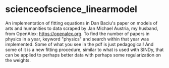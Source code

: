 # scienceofscience_linearmodel
An implementation of fitting equations in Dan Baciu's paper on models of arts and humanities to data scraped by Jan Michael Austria, my husband, from OpenAlex: https://openalex.org. To find the number of papers in physics in a year, keyword "physics" and search within that year was implemented. Some of what you see in the pdf is just pedagogical! And some of it is a new fitting procedure, similar to what is used with SINDy, that can be applied to perhaps better data with perhaps some regularization on the weights.
